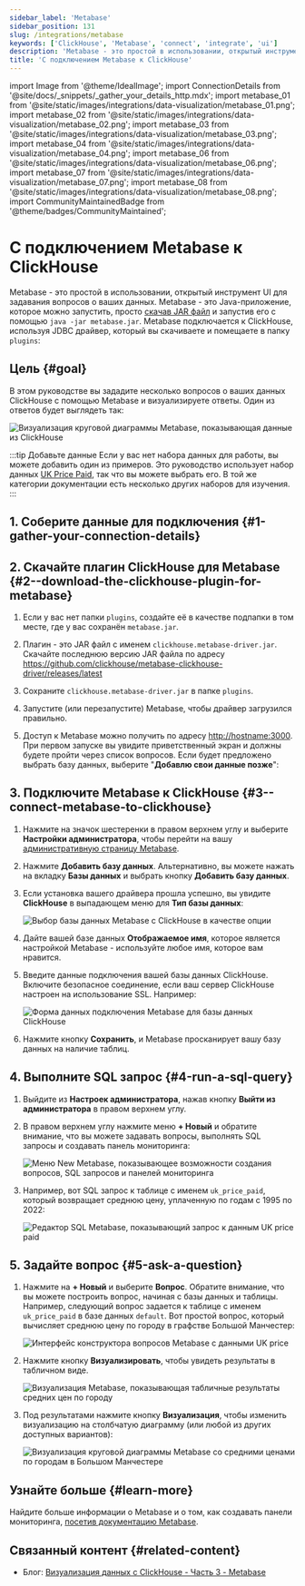 ```yaml
---
sidebar_label: 'Metabase'
sidebar_position: 131
slug: /integrations/metabase
keywords: ['ClickHouse', 'Metabase', 'connect', 'integrate', 'ui']
description: 'Metabase - это простой в использовании, открытый инструмент UI для задавания вопросов о ваших данных.'
title: 'С подключением Metabase к ClickHouse'
---
```


import Image from '@theme/IdealImage';
import ConnectionDetails from '@site/docs/_snippets/_gather_your_details_http.mdx';
import metabase_01 from '@site/static/images/integrations/data-visualization/metabase_01.png';
import metabase_02 from '@site/static/images/integrations/data-visualization/metabase_02.png';
import metabase_03 from '@site/static/images/integrations/data-visualization/metabase_03.png';
import metabase_04 from '@site/static/images/integrations/data-visualization/metabase_04.png';
import metabase_06 from '@site/static/images/integrations/data-visualization/metabase_06.png';
import metabase_07 from '@site/static/images/integrations/data-visualization/metabase_07.png';
import metabase_08 from '@site/static/images/integrations/data-visualization/metabase_08.png';
import CommunityMaintainedBadge from '@theme/badges/CommunityMaintained';


# С подключением Metabase к ClickHouse

<CommunityMaintainedBadge/>

Metabase - это простой в использовании, открытый инструмент UI для задавания вопросов о ваших данных. Metabase - это Java-приложение, которое можно запустить, просто <a href="https://www.metabase.com/start/oss/jar" target="_blank">скачав JAR файл</a> и запустив его с помощью `java -jar metabase.jar`. Metabase подключается к ClickHouse, используя JDBC драйвер, который вы скачиваете и помещаете в папку `plugins`:

## Цель {#goal}

В этом руководстве вы зададите несколько вопросов о ваших данных ClickHouse с помощью Metabase и визуализируете ответы. Один из ответов будет выглядеть так:

  <Image size="md" img={metabase_08} alt="Визуализация круговой диаграммы Metabase, показывающая данные из ClickHouse" border />
<p/>

:::tip Добавьте данные
Если у вас нет набора данных для работы, вы можете добавить один из примеров. Это руководство использует набор данных [UK Price Paid](/getting-started/example-datasets/uk-price-paid.md), так что вы можете выбрать его. В той же категории документации есть несколько других наборов для изучения.
:::

## 1. Соберите данные для подключения {#1-gather-your-connection-details}
<ConnectionDetails />

## 2. Скачайте плагин ClickHouse для Metabase {#2--download-the-clickhouse-plugin-for-metabase}

1. Если у вас нет папки `plugins`, создайте её в качестве подпапки в том месте, где у вас сохранён `metabase.jar`.

2. Плагин - это JAR файл с именем `clickhouse.metabase-driver.jar`. Скачайте последнюю версию JAR файла по адресу <a href="https://github.com/clickhouse/metabase-clickhouse-driver/release" target="_blank">https://github.com/clickhouse/metabase-clickhouse-driver/releases/latest</a>

3. Сохраните `clickhouse.metabase-driver.jar` в папке `plugins`.

4. Запустите (или перезапустите) Metabase, чтобы драйвер загрузился правильно.

5. Доступ к Metabase можно получить по адресу <a href="http://localhost:3000/" target="_blank">http://hostname:3000</a>. При первом запуске вы увидите приветственный экран и должны будете пройти через список вопросов. Если будет предложено выбрать базу данных, выберите "**Добавлю свои данные позже**":

## 3. Подключите Metabase к ClickHouse {#3--connect-metabase-to-clickhouse}

1. Нажмите на значок шестеренки в правом верхнем углу и выберите **Настройки администратора**, чтобы перейти на вашу <a href="http://localhost:3000/admin/settings/setup" target="_blank">административную страницу Metabase</a>.

2. Нажмите **Добавить базу данных**. Альтернативно, вы можете нажать на вкладку **Базы данных** и выбрать кнопку **Добавить базу данных**.

3. Если установка вашего драйвера прошла успешно, вы увидите **ClickHouse** в выпадающем меню для **Тип базы данных**:

    <Image size="md" img={metabase_01} alt="Выбор базы данных Metabase с ClickHouse в качестве опции" border />

4. Дайте вашей базе данных **Отображаемое имя**, которое является настройкой Metabase - используйте любое имя, которое вам нравится.

5. Введите данные подключения вашей базы данных ClickHouse. Включите безопасное соединение, если ваш сервер ClickHouse настроен на использование SSL. Например:

    <Image size="md" img={metabase_02} alt="Форма данных подключения Metabase для базы данных ClickHouse" border />

6. Нажмите кнопку **Сохранить**, и Metabase просканирует вашу базу данных на наличие таблиц.

## 4. Выполните SQL запрос {#4-run-a-sql-query}

1. Выйдите из **Настроек администратора**, нажав кнопку **Выйти из администратора** в правом верхнем углу.

2. В правом верхнем углу нажмите меню **+ Новый** и обратите внимание, что вы можете задавать вопросы, выполнять SQL запросы и создавать панель мониторинга:

    <Image size="sm" img={metabase_03} alt="Меню New Metabase, показывающее возможности создания вопросов, SQL запросов и панелей мониторинга" border />

3. Например, вот SQL запрос к таблице с именем `uk_price_paid`, который возвращает среднюю цену, уплаченную по годам с 1995 по 2022:

    <Image size="md" img={metabase_04} alt="Редактор SQL Metabase, показывающий запрос к данным UK price paid" border />

## 5. Задайте вопрос {#5-ask-a-question}

1. Нажмите на **+ Новый** и выберите **Вопрос**. Обратите внимание, что вы можете построить вопрос, начиная с базы данных и таблицы. Например, следующий вопрос задается к таблице с именем `uk_price_paid` в базе данных `default`. Вот простой вопрос, который вычисляет среднюю цену по городу в графстве Большой Манчестер:

    <Image size="md" img={metabase_06} alt="Интерфейс конструктора вопросов Metabase с данными UK price" border />

2. Нажмите кнопку **Визуализировать**, чтобы увидеть результаты в табличном виде.

    <Image size="md" img={metabase_07} alt="Визуализация Metabase, показывающая табличные результаты средних цен по городу" border />

3. Под результатами нажмите кнопку **Визуализация**, чтобы изменить визуализацию на столбчатую диаграмму (или любой из других доступных вариантов):

    <Image size="md" img={metabase_08} alt="Визуализация круговой диаграммы Metabase со средними ценами по городам в Большом Манчестере" border />

## Узнайте больше {#learn-more}

Найдите больше информации о Metabase и о том, как создавать панели мониторинга, <a href="https://www.metabase.com/docs/latest/" target="_blank">посетив документацию Metabase</a>.

## Связанный контент {#related-content}

- Блог: [Визуализация данных с ClickHouse - Часть 3 - Metabase](https://clickhouse.com/blog/visualizing-data-with-metabase)
